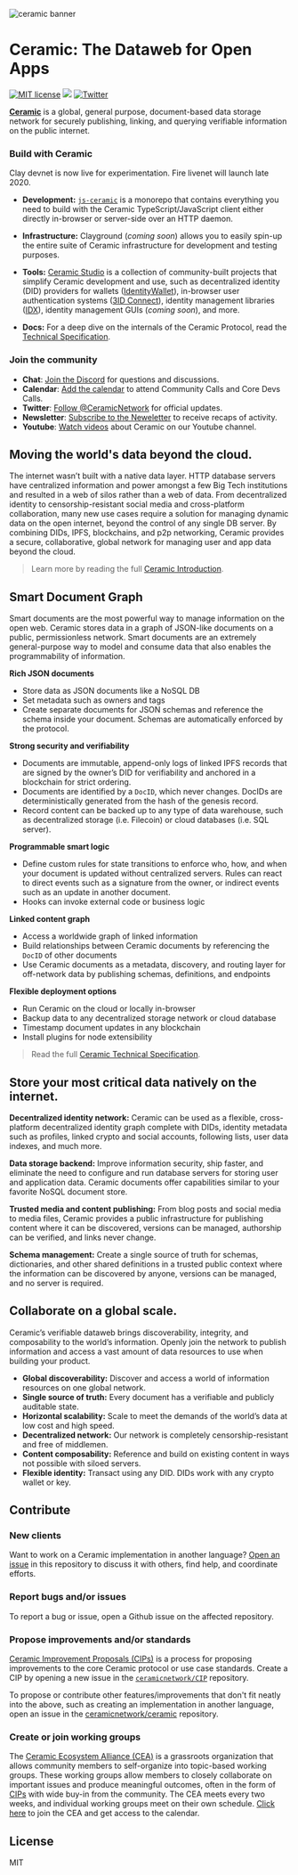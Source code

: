![ceramic banner](https://uploads-ssl.webflow.com/5e4b58d7f08158ece0209bbd/5f84620b52384d9ec5011a03_ceramicghheader.png)

# Ceramic: The Dataweb for Open Apps
[![MIT license](https://img.shields.io/badge/License-MIT-blue.svg)](https://lbesson.mit-license.org/)
[![](https://img.shields.io/badge/Chat%20on-Discord-orange.svg?style=flat)](https://discord.gg/6VRZpGP)
[![Twitter](https://img.shields.io/twitter/follow/ceramicnetwork?label=Follow&style=social)](https://twitter.com/ceramicnetwork) 

[**Ceramic**](http://ceramic.network) is a global, general purpose, document-based data storage network for securely publishing, linking, and querying verifiable information on the public internet.


### Build with Ceramic

Clay devnet is now live for experimentation. Fire livenet will launch late 2020.

- **Development:** [`js-ceramic`](https://github.com/ceramicnetwork/js-ceramic) is a monorepo that contains everything you need to build with the Ceramic TypeScript/JavaScript client either directly in-browser or server-side over an HTTP daemon.

- **Infrastructure:** Clayground (*coming soon*) allows you to easily spin-up the entire suite of Ceramic infrastructure for development and testing purposes.

- **Tools:** [Ceramic Studio](https://github.com/ceramicstudio) is a collection of community-built projects that simplify Ceramic development and use, such as decentralized identity (DID) providers for wallets ([IdentityWallet](https://github.com/3box/identity-wallet-js)), in-browser user authentication systems ([3ID Connect](https://github.com/3box/3id-connect)), identity management libraries ([IDX](https://github.com/ceramicstudio/js-idx)), identity management GUIs (*coming soon*), and more.

- **Docs:** For a deep dive on the internals of the Ceramic Protocol, read the [Technical Specification](SPECIFICATIOIN.md).

### Join the community

- **Chat**: [Join the Discord](https://discord.gg/6VRZpGP) for questions and discussions.
- **Calendar**: [Add the calendar](https://calendar.google.com/calendar/b/3?cid=Y2VyYW1pYy5uZXR3b3JrX3JsNzFrcXZtNzE4ZGY4aWk2cDZzanNmbDdjQGdyb3VwLmNhbGVuZGFyLmdvb2dsZS5jb20) to attend Community Calls and Core Devs Calls.
- **Twitter**: [Follow @CeramicNetwork](http://twitter.com/ceramicnetwork) for official updates.
- **Newsletter**: [Subscribe to the Neweletter](http://ceramic.network) to receive recaps of activity.
- **Youtube**: [Watch videos](https://www.youtube.com/channel/UCgCLq5dx7sX-yUrrEbtYqVw) about Ceramic on our Youtube channel.


## Moving the world's data beyond the cloud. 

The internet wasn’t built with a native data layer. HTTP database servers have centralized information and power amongst a few Big Tech institutions and resulted in a web of silos rather than a web of data. From decentralized identity to censorship-resistant social media and cross-platform collaboration, many new use cases require a solution for managing dynamic data on the open internet, beyond the control of any single DB server. By combining DIDs, IPFS, blockchains, and p2p networking, Ceramic provides a secure, collaborative, global network for managing user and app data beyond the cloud.

> Learn more by reading the full [Ceramic Introduction](https://github.com/ceramicnetwork/ceramic/blob/master/OVERVIEW.md).


## Smart Document Graph

Smart documents are the most powerful way to manage information on the open web. Ceramic stores data in a graph of JSON-like documents on a public, permissionless network. Smart documents are an extremely general-purpose way to model and consume data that also enables the programmability of information.

**Rich JSON documents**
- Store data as JSON documents like a NoSQL DB
- Set metadata such as owners and tags
- Create separate documents for JSON schemas and reference the schema inside your document. Schemas are automatically enforced by the protocol.

**Strong security and verifiability**
- Documents are immutable, append-only logs of linked IPFS records that are signed by the owner’s DID for verifiability and anchored in a blockchain for strict ordering.
- Documents are identified by a `DocID`, which never changes. DocIDs are deterministically generated from the hash of the genesis record.
- Record content can be backed up to any type of data warehouse, such as decentralized storage (i.e. Filecoin) or cloud databases (i.e. SQL server).

**Programmable smart logic**
- Define custom rules for state transitions to enforce who, how, and when your document is updated without centralized servers. Rules can react to direct events such as a signature from the owner, or indirect events such as an update in another document.
- Hooks can invoke external code or business logic

**Linked content graph**
- Access a worldwide graph of linked information
- Build relationships between Ceramic documents by referencing the `DocID` of other documents
- Use Ceramic documents as a metadata, discovery, and routing layer for off-network data by publishing schemas, definitions, and endpoints

**Flexible deployment options**
- Run Ceramic on the cloud or locally in-browser
- Backup data to any decentralized storage network or cloud database
- Timestamp document updates in any blockchain
- Install plugins for node extensibility

> Read the full [Ceramic Technical Specification](https://github.com/ceramicnetwork/specs).


## Store your most critical data natively on the internet.

**Decentralized identity network:** Ceramic can be used as a flexible, cross-platform decentralized identity graph complete with DIDs, identity metadata such as profiles, linked crypto and social accounts, following lists, user data indexes, and much more.

**Data storage backend:** Improve information security, ship faster, and eliminate the need to configure and run database servers for storing user and application data. Ceramic documents offer capabilities similar to your favorite NoSQL document store.

**Trusted media and content publishing:** From blog posts and social media to media files, Ceramic provides a public infrastructure for publishing content where it can be discovered, versions can be managed, authorship can be verified, and links never change.

**Schema management:** Create a single source of truth for schemas, dictionaries, and other shared definitions in a trusted public context where the information can be discovered by anyone, versions can be managed, and no server is required.


## Collaborate on a global scale.
Ceramic’s verifiable dataweb brings discoverability, integrity, and composability to the world’s information. Openly join the network to publish information and access a vast amount of data resources to use when building your product.

- **Global discoverability:** Discover and access a world of information resources on one global network.
- **Single source of truth:** Every document has a verifiable and publicly auditable state.
- **Horizontal scalability:** Scale to meet the demands of the world’s data at low cost and high speed.
- **Decentralized network:** Our network is completely censorship-resistant and free of middlemen.
- **Content composability:** Reference and build on existing content in ways not possible with siloed servers.
- **Flexible identity:** Transact using any DID. DIDs work with any crypto wallet or key.


## Contribute

### New clients
Want to work on a Ceramic implementation in another language? [Open an issue](https://github.com/ceramicnetwork/ceramic/issues) in this repository to discuss it with others, find help, and coordinate efforts.

### Report bugs and/or issues
To report a bug or issue, open a Github issue on the affected repository.

### Propose improvements and/or standards 
[Ceramic Improvement Proposals (CIPs)](http://github.com/ceramicnetwork/cip) is a process for proposing improvements to the core Ceramic protocol or use case standards. Create a CIP by opening a new issue in the [`ceramicnetwork/CIP`](https://github.com/ceramicnetwork/CIP/issues) repository.

To propose or contribute other features/improvements that don't fit neatly into the above, such as creating an implementation in another language, open an issue in the [ceramicnetwork/ceramic](http://github.com/ceramicnetwork/ceramic/issues) repository.

### Create or join working groups

The [Ceramic Ecosystem Alliance (CEA)](http://github.com/ceramicnetwork/CEA) is a grassroots organization that allows community members to self-organize into topic-based working groups. These working groups allow members to closely collaborate on important issues and produce meaningful outcomes, often in the form of [CIPs](http://github.com/ceramicnetwork/CIP) with wide buy-in from the community. The CEA meets every two weeks, and individual working groups meet on their own schedule. [Click here](https://github.com/ceramicnetwork/CEA#join-the-cea) to join the CEA and get access to the calendar.

## License
MIT
